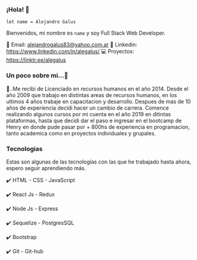 
### ¡Hola! 👋

`let name = Alejandro Galus`

Bienvenidos, mi nombre es `name` y soy Full Stack Web Developer.

📧 Email: alejandrogalus83@yahoo.com.ar
📝 Linkedin: https://www.linkedin.com/in/alegalus/
💻 Proyectos: https://linktr.ee/alegalus


### Un poco sobre mi...💬

📢..Me recibi de Licenciado en recursos humanos en el año 2014. Desde el año 2009 que trabajo en distintas areas de recursos humanos, en los ultimos 4 años trabaje en capacitacion y desarrollo. Despues de mas de 10 años de experiencia decidi hacer un cambio de carrera. Comence realizando algunos cursos por mi cuenta en el año 2019 en ditintas plataformas, hasta que decidi dar el paso e ingresar en el bootcamp de Henry en donde pude pasar por + 800hs de experiencia en programacion, tanto academica como en proyectos individuales y grupales.


### Tecnologias

Estas son algunas de las tecnologías con las que he trabajado hasta ahora, espero seguir aprendiendo más.


✔️ HTML - CSS - JavaScript

✔️ React Js - Redux

✔️ Node Js - Express

✔️ Sequelize - PostgresSQL

✔️ Bootstrap

✔️ Git - Git-hub



<!--
**alegalus/alegalus** is a ✨ _special_ ✨ repository because its `README.md` (this file) appears on your GitHub profile.

Here are some ideas to get you started:

🔭 I’m currently working on ...
- 🌱 I’m currently learning ...
- 👯 I’m looking to collaborate on ...
- 🤔 I’m looking for help with ...
- 💬 Ask me about ...
- 📫 How to reach me: ...
- 😄 Pronouns: ...
- ⚡ Fun fact: ...
-->
